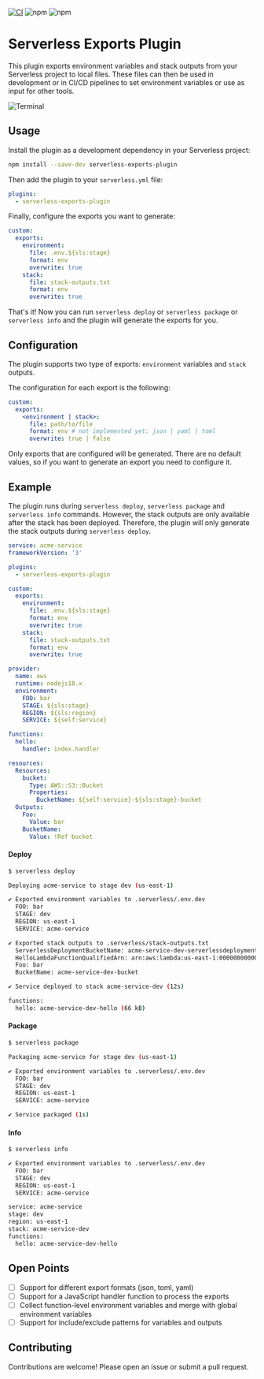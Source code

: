 [![CI](https://github.com/zirkelc/serverless-exports-plugin/actions/workflows/ci.yml/badge.svg)](https://github.com/zirkelc/serverless-exports-plugin/actions/workflows/ci.yml)
![npm](https://img.shields.io/npm/v/serverless-exports-plugin)
![npm](https://img.shields.io/npm/dt/serverless-exports-plugin)

# Serverless Exports Plugin
This plugin exports environment variables and stack outputs from your Serverless project to local files.
These files can then be used in development or in CI/CD pipelines to set environment variables or use as input for other tools.

![Terminal](https://github.com/zirkelc/serverless-exports-plugin/assets/950244/9e77e49a-fe43-4457-8d5b-4c1942141ee1)

## Usage
Install the plugin as a development dependency in your Serverless project:
```bash
npm install --save-dev serverless-exports-plugin
```

Then add the plugin to your `serverless.yml` file:
```yaml
plugins:
  - serverless-exports-plugin
```

Finally, configure the exports you want to generate:
```yaml
custom:
  exports:
    environment:
      file: .env.${sls:stage}
      format: env 
      overwrite: true
    stack:
      file: stack-outputs.txt
      format: env
      overwrite: true
```

That's it! Now you can run `serverless deploy` or `serverless package` or `serverless info` and the plugin will generate the exports for you.

## Configuration
The plugin supports two type of exports: `environment` variables and `stack` outputs.

The configuration for each export is the following:
```yaml
custom:
  exports:
    <environment | stack>:
      file: path/to/file
      format: env # not implemented yet: json | yaml | toml
      overwrite: true | false
```

Only exports that are configured will be generated. There are no default values, so if you want to generate an export you need to configure it.

## Example
The plugin runs during `serverless deploy`, `serverless package` and `serverless info` commands. However, the stack outputs are only available after the stack has been deployed. Therefore, the plugin will only generate the stack outputs during `serverless deploy`.

```yaml
service: acme-service
frameworkVersion: '3'

plugins:
  - serverless-exports-plugin

custom:
  exports:
    environment:
      file: .env.${sls:stage}
      format: env
      overwrite: true    
    stack:
      file: stack-outputs.txt
      format: env
      overwrite: true    

provider:
  name: aws
  runtime: nodejs18.x
  environment:
    FOO: bar
    STAGE: ${sls:stage}
    REGION: ${sls:region}
    SERVICE: ${self:service}

functions:
  hello:
    handler: index.handler

resources:
  Resources:
    bucket:
      Type: AWS::S3::Bucket
      Properties:
        BucketName: ${self:service}-${sls:stage}-bucket
  Outputs:
    Foo:
      Value: bar
    BucketName:
      Value: !Ref bucket
```

#### Deploy
```bash
$ serverless deploy

Deploying acme-service to stage dev (us-east-1)

✔ Exported environment variables to .serverless/.env.dev
  FOO: bar
  STAGE: dev
  REGION: us-east-1
  SERVICE: acme-service

✔ Exported stack outputs to .serverless/stack-outputs.txt
  ServerlessDeploymentBucketName: acme-service-dev-serverlessdeploymentbuck-a242ab89
  HelloLambdaFunctionQualifiedArn: arn:aws:lambda:us-east-1:000000000000:function:acme-service-dev-hello:1
  Foo: bar
  BucketName: acme-service-dev-bucket

✔ Service deployed to stack acme-service-dev (12s)

functions:
  hello: acme-service-dev-hello (66 kB)
```

#### Package
```bash
$ serverless package

Packaging acme-service for stage dev (us-east-1)

✔ Exported environment variables to .serverless/.env.dev
  FOO: bar
  STAGE: dev
  REGION: us-east-1
  SERVICE: acme-service

✔ Service packaged (1s)  
```

#### Info
```bash
$ serverless info

✔ Exported environment variables to .serverless/.env.dev
  FOO: bar
  STAGE: dev
  REGION: us-east-1
  SERVICE: acme-service

service: acme-service
stage: dev
region: us-east-1
stack: acme-service-dev
functions:
  hello: acme-service-dev-hello
```

## Open Points
- [ ] Support for different export formats (json, toml, yaml)
- [ ] Support for a JavaScript handler function to process the exports
- [ ] Collect function-level environment variables and merge with global environment variables
- [ ] Support for include/exclude patterns for variables and outputs

## Contributing
Contributions are welcome! Please open an issue or submit a pull request.
